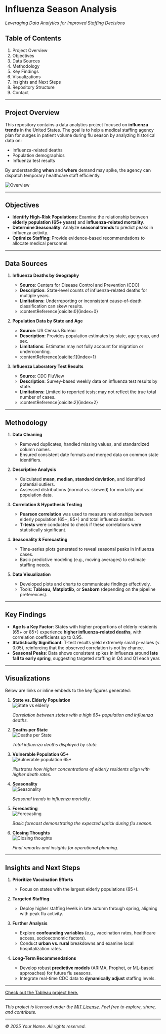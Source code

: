# Influenza Season Analysis
*Leveraging Data Analytics for Improved Staffing Decisions*

## Table of Contents
1. Project Overview  
2. Objectives 
3. Data Sources 
4. Methodology  
5. Key Findings  
6. Visualizations  
7. Insights and Next Steps  
8. Repository Structure  
9. Contact

---

## Project Overview
This repository contains a data analytics project focused on **influenza trends** in the United States. The goal is to help a medical staffing agency plan for surges in patient volume during flu season by analyzing historical data on:
- Influenza-related deaths
- Population demographics
- Influenza test results

By understanding **when** and **where** demand may spike, the agency can dispatch temporary healthcare staff efficiently.

![Overview](https://github.com/user-attachments/assets/a34958f3-b9b4-442d-8ab5-c307ac5a5d8c)

---

## Objectives
- **Identify High-Risk Populations**: Examine the relationship between **elderly population (65+ years)** and **influenza-related mortality**.  
- **Determine Seasonality**: Analyze **seasonal trends** to predict peaks in influenza activity.  
- **Optimize Staffing**: Provide evidence-based recommendations to allocate medical personnel.

---

## Data Sources
1. **Influenza Deaths by Geography**  
   - **Source**: Centers for Disease Control and Prevention (CDC)  
   - **Description**: State-level counts of influenza-related deaths for multiple years.  
   - **Limitations**: Underreporting or inconsistent cause-of-death classification can skew results.  
   - :contentReference[oaicite:0]{index=0}  

2. **Population Data by State and Age**  
   - **Source**: US Census Bureau  
   - **Description**: Provides population estimates by state, age group, and sex.  
   - **Limitations**: Estimates may not fully account for migration or undercounting.  
   - :contentReference[oaicite:1]{index=1}  

3. **Influenza Laboratory Test Results**  
   - **Source**: CDC FluView  
   - **Description**: Survey-based weekly data on influenza test results by state.  
   - **Limitations**: Limited to reported tests; may not reflect the true total number of cases.  
   - :contentReference[oaicite:2]{index=2}  

---

## Methodology
1. **Data Cleaning**  
   - Removed duplicates, handled missing values, and standardized column names.  
   - Ensured consistent date formats and merged data on common state identifiers.

2. **Descriptive Analysis**  
   - Calculated **mean**, **median**, **standard deviation**, and identified potential outliers.  
   - Assessed distributions (normal vs. skewed) for mortality and population data.

3. **Correlation & Hypothesis Testing**  
   - **Pearson correlation** was used to measure relationships between elderly population (65+, 85+) and total influenza deaths.  
   - **T-tests** were conducted to check if these correlations were statistically significant.

4. **Seasonality & Forecasting**  
   - Time-series plots generated to reveal seasonal peaks in influenza cases.  
   - Basic predictive modeling (e.g., moving averages) to estimate staffing needs.

5. **Data Visualization**  
   - Developed plots and charts to communicate findings effectively.  
   - Tools: **Tableau**, **Matplotlib**, or **Seaborn** (depending on the pipeline preferences).

---

## Key Findings
- **Age Is a Key Factor**: States with higher proportions of elderly residents (65+ or 85+) experience **higher influenza-related deaths**, with correlation coefficients up to 0.95.  
- **Statistically Significant**: T-test results yield extremely small p-values (< 0.05), reinforcing that the observed correlation is not by chance.  
- **Seasonal Peaks**: Data shows consistent spikes in influenza around **late fall to early spring**, suggesting targeted staffing in Q4 and Q1 each year.

---

## Visualizations
Below are links or inline embeds to the key figures generated:


1. **State vs. Elderly Population**  
     ![State vs  elderly](https://github.com/user-attachments/assets/fc856697-dc93-4e2f-a2c3-4d8db2a51ad0)

   *Correlation between states with a high 65+ population and influenza deaths.*  

2. **Deaths per State**  
     ![Deaths per State](https://github.com/user-attachments/assets/0324098a-cee8-4024-8305-1cb935876d4d)

   *Total influenza deaths displayed by state.*  

3. **Vulnerable Population 65+**  
     ![Vulnerable population 65+](https://github.com/user-attachments/assets/d3eb6942-8f63-4310-811c-a4daf906420a)

   *Illustrates how higher concentrations of elderly residents align with higher death rates.*  

4. **Seasonality**  
      ![Seasonality](https://github.com/user-attachments/assets/7053d5a4-de06-46da-954f-5be6b518fc5b)

   *Seasonal trends in influenza mortality.*  

5. **Forecasting**  
      ![Forecasting ](https://github.com/user-attachments/assets/69ce044b-f875-4f87-a152-0f486a7d8e09)

   *Basic forecast demonstrating the expected uptick during flu season.*  

6. **Closing Thoughts**  
      ![Closing thoughts](https://github.com/user-attachments/assets/a859ecf0-f6bb-4a27-b11e-53c013f57eca)

   *Final remarks and insights for operational planning.*

---

## Insights and Next Steps
1. **Prioritize Vaccination Efforts**  
   - Focus on states with the largest elderly populations (65+).  

2. **Targeted Staffing**  
   - Deploy higher staffing levels in late autumn through spring, aligning with peak flu activity.

3. **Further Analysis**  
   - Explore **confounding variables** (e.g., vaccination rates, healthcare access, socioeconomic factors).  
   - Conduct **urban vs. rural** breakdowns and examine local hospitalization rates.

4. **Long-Term Recommendations**  
   - Develop robust **predictive models** (ARIMA, Prophet, or ML-based approaches) for future flu seasons.  
   - Integrate real-time CDC data to **dynamically adjust** staffing levels.

---

[Check out the Tableau project here.](https://public.tableau.com/app/profile/sherezade.maqueda.lafuente/viz/PreparingforInfluenzaSeason_17339958350190/Closingthoughts#2)

---

*This project is licensed under the [MIT License](./LICENSE). Feel free to explore, share, and contribute.*  

---

*© 2025 Your Name. All rights reserved.*  
